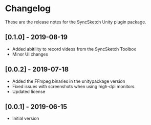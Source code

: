 # Changelog
These are the release notes for the SyncSketch Unity plugin package.

## [0.1.0] - 2019-08-19
- Added abitility to record videos from the SyncSketch Toolbox
- Minor UI changes

## [0.0.2] - 2019-07-18
- Added the FFmpeg binaries in the unitypackage version
- Fixed issues with screenshots when using high-dpi monitors
- Updated license

## [0.0.1] - 2019-06-15
- Initial version